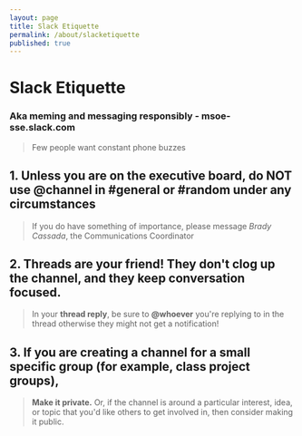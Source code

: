 ```yaml
---
layout: page
title: Slack Etiquette
permalink: /about/slacketiquette
published: true
---
```



# Slack Etiquette
### Aka meming and messaging responsibly - msoe-sse.slack.com
> Few people want constant phone buzzes 

## 1. Unless you are on the executive board, do NOT use @channel in #general or #random under any circumstances
> If you do have something of importance, please message _Brady Cassada_, the Communications Coordinator

## 2. Threads are your friend! They don't clog up the channel, and they keep conversation focused. 
> In your **thread reply**, be sure to **@whoever** you're replying to in the thread otherwise they might not get a notification!

## 3. If you are creating a channel for a small specific group (for example, class project groups), 
> **Make it private.** 
> Or, if the channel is around a particular interest, idea, or topic that you'd like others to get involved in, then consider making it public.

